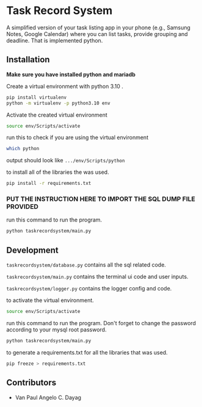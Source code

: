 # Task Record System

A simplified version of your task listing app in your phone (e.g., Samsung Notes, Google Calendar) where you can list tasks, provide grouping and deadline. That is implemented python.

## Installation

**Make sure you have installed python and mariadb**

Create a virtual environment with python 3.10 .

```bash
pip install virtualenv
python -m virtualenv -p python3.10 env
```

Activate the created virtual environment

```bash
source env/Scripts/activate
```

run this to check if you are using the virtual environment

```bash
which python
```

output should look like `.../env/Scripts/python`

to install all of the libraries the was used.

```bash
pip install -r requirements.txt
```

### PUT THE INSTRUCTION HERE TO IMPORT THE SQL DUMP FILE PROVIDED

run this command to run the program.

```bash
python taskrecordsystem/main.py
```

## Development

`taskrecordsystem/database.py` contains all the sql related code.

`taskrecordsystem/main.py` contains the terminal ui code and user inputs.

`taskrecordsystem/logger.py` contains the logger config and code.

to activate the virtual environment.

```bash
source env/Scripts/activate
```
run this command to run the program. Don't forget to change the password according to your mysql root password.

```bash
python taskrecordsystem/main.py
```

to generate a requirements.txt for all the libraries that was used.

```bash
pip freeze > requirements.txt
```

## Contributors

- Van Paul Angelo C. Dayag